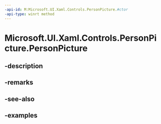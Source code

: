 ```yaml
---
-api-id: M:Microsoft.UI.Xaml.Controls.PersonPicture.#ctor
-api-type: winrt method
---
```


<!-- Method syntax.
public PersonPicture.PersonPicture()
-->

# Microsoft.UI.Xaml.Controls.PersonPicture.PersonPicture

## -description

## -remarks

## -see-also

## -examples


